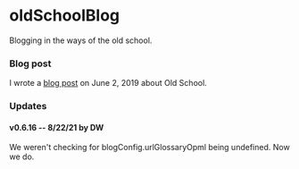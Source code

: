 # oldSchoolBlog

Blogging in the ways of the old school.

### Blog post

I wrote a <a href="http://scripting.com/2019/06/02/150411.html">blog post</a> on June 2, 2019 about Old School. 

### Updates

#### v0.6.16 -- 8/22/21 by DW

We weren't checking for blogConfig.urlGlossaryOpml being undefined. Now we do.


